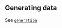 ## Generating data

See [`generation`](https://github.com/cogtoolslab/physics-benchmarking-neurips2021/tree/controllers/stimuli/generation)

